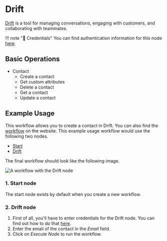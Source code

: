 # Drift

[Drift](https://www.drift.com/) is a tool for managing conversations, engaging with customers, and collaborating with teammates.

!!! note "🔑 Credentials"
    You can find authentication information for this node [here](/workflow/integrations/credentials/drift/).


## Basic Operations

* Contact
    * Create a contact
    * Get custom attributes
    * Delete a contact
    * Get a contact
    * Update a contact

## Example Usage

This workflow allows you to create a contact in Drift. You can also find the [workflow](https://n8n.io/workflows/497) on the website. This example usage workflow would use the following two nodes.
- [Start](/workflow/integrations/core-nodes/workflow-nodes-base.start/)
- [Drift]()

The final workflow should look like the following image.

![A workflow with the Drift node](/_images/integrations/nodes/drift/workflow.png)

### 1. Start node

The start node exists by default when you create a new workflow.

### 2. Drift node

1. First of all, you'll have to enter credentials for the Drift node. You can find out how to do that [here](/workflow/integrations/credentials/drift/).
2. Enter the email of the contact in the *Email* field.
3. Click on *Execute Node* to run the workflow.
